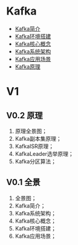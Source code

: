 # Kafka

* [Kafka简介](/mq/kafka/kafkajian-jie.md)
* [Kafka环境搭建 ](/mq/kafka/kafkahuan-jing-da-jian.md)
* [Kafka核心概念](/mq/kafka/kafkahe-xin-gai-nian.md)
* [Kafka系统架构](/mq/kafka/kafkaxi-tong-jia-gou.md)
* [Kafka应用场景](/mq/kafka/kafkaying-yong-chang-jing.md)
* [Kafka原理](/mq/kafka/kafkayuan-li.md)

# V1 

## V0.2 原理

1. 原理全景图；
2. Kafka副本集原理；
3. KafkaISR原理；
4. KafkaLeader选举原理；
5. Kafka分区算法；

## V0.1 全景

1. 全景图；
2. Kafka简介；
3. Kafka系统架构；
4. Kafka核心概念；
5. Kafka环境搭建；
6. Kafka应用场景；

